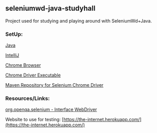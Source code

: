 ## seleniumwd-java-studyhall

Project used for studying and playing around with SeleniumWd+Java.

### SetUp: 

[Java](https://www.oracle.com/java/technologies/javase-downloads.html)

[IntelliJ](https://www.jetbrains.com/idea/download/#section=mac)

[Chrome Browser](https://www.google.com/chrome/)

[Chrome Driver Executable](http://chromedriver.chromium.org/downloads)

[Maven Repository for Selenium Chrome Driver](https://mvnrepository.com/artifact/org.seleniumhq.selenium/selenium-chrome-driver/3.141.59)


### Resources/Links: 

[org.openqa.selenium - Interface WebDriver]( seleniumhq.github.io/seleniumhq.github.io/selenium/docs/api/java/org/openqa/selenium/WebDriver.html)

Website to use for testing: [https://the-internet.herokuapp.com/](https://the-internet.herokuapp.com/)
